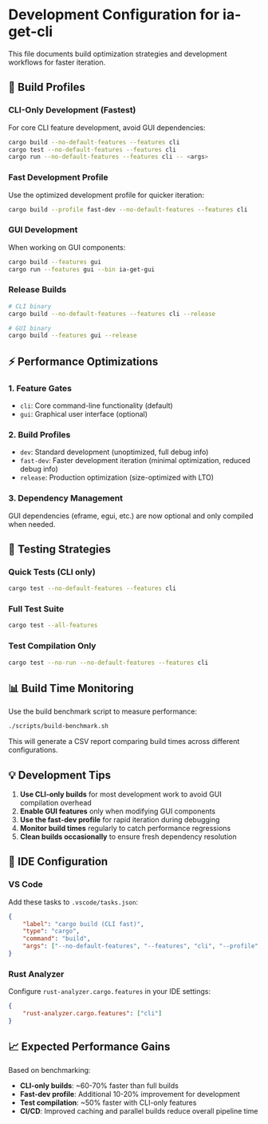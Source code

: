 # Development Configuration for ia-get-cli

This file documents build optimization strategies and development workflows for faster iteration.

## 🚀 Build Profiles

### CLI-Only Development (Fastest)
For core CLI feature development, avoid GUI dependencies:
```bash
cargo build --no-default-features --features cli
cargo test --no-default-features --features cli
cargo run --no-default-features --features cli -- <args>
```

### Fast Development Profile
Use the optimized development profile for quicker iteration:
```bash
cargo build --profile fast-dev --no-default-features --features cli
```

### GUI Development
When working on GUI components:
```bash
cargo build --features gui
cargo run --features gui --bin ia-get-gui
```

### Release Builds
```bash
# CLI binary
cargo build --no-default-features --features cli --release

# GUI binary  
cargo build --features gui --release
```

## ⚡ Performance Optimizations

### 1. Feature Gates
- `cli`: Core command-line functionality (default)
- `gui`: Graphical user interface (optional)

### 2. Build Profiles
- `dev`: Standard development (unoptimized, full debug info)
- `fast-dev`: Faster development iteration (minimal optimization, reduced debug info)
- `release`: Production optimization (size-optimized with LTO)

### 3. Dependency Management
GUI dependencies (eframe, egui, etc.) are now optional and only compiled when needed.

## 🧪 Testing Strategies

### Quick Tests (CLI only)
```bash
cargo test --no-default-features --features cli
```

### Full Test Suite
```bash
cargo test --all-features
```

### Test Compilation Only
```bash
cargo test --no-run --no-default-features --features cli
```

## 📊 Build Time Monitoring

Use the build benchmark script to measure performance:
```bash
./scripts/build-benchmark.sh
```

This will generate a CSV report comparing build times across different configurations.

## 💡 Development Tips

1. **Use CLI-only builds** for most development work to avoid GUI compilation overhead
2. **Enable GUI features** only when modifying GUI components
3. **Use the fast-dev profile** for rapid iteration during debugging
4. **Monitor build times** regularly to catch performance regressions
5. **Clean builds occasionally** to ensure fresh dependency resolution

## 🔧 IDE Configuration

### VS Code
Add these tasks to `.vscode/tasks.json`:
```json
{
    "label": "cargo build (CLI fast)",
    "type": "cargo",
    "command": "build",
    "args": ["--no-default-features", "--features", "cli", "--profile", "fast-dev"]
}
```

### Rust Analyzer
Configure `rust-analyzer.cargo.features` in your IDE settings:
```json
{
    "rust-analyzer.cargo.features": ["cli"]
}
```

## 📈 Expected Performance Gains

Based on benchmarking:
- **CLI-only builds**: ~60-70% faster than full builds
- **Fast-dev profile**: Additional 10-20% improvement for development
- **Test compilation**: ~50% faster with CLI-only features
- **CI/CD**: Improved caching and parallel builds reduce overall pipeline time